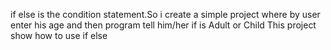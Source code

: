 if else is the condition statement.So i create a simple project where by user enter his age and then program tell him/her if is Adult or Child
This project show how to use if else
